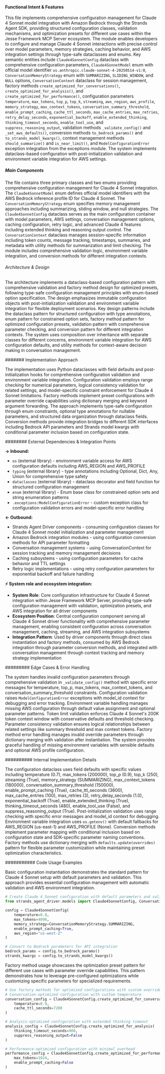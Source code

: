 <!-- CACHE_METADATA_START -->
<!-- Source File: {PROJECT_ROOT}/jesse-framework-mcp/jesse_framework_mcp/llm/strands_agent_driver/models.py -->
<!-- Cached On: 2025-07-05T14:20:41.359602 -->
<!-- Source Modified: 2025-07-04T21:45:08.262635 -->
<!-- Cache Version: 1.0 -->
<!-- CACHE_METADATA_END -->

#### Functional Intent & Features

This file implements comprehensive configuration management for Claude 4 Sonnet model integration with Amazon Bedrock through the Strands Agent SDK, providing structured configuration classes, validation mechanisms, and optimization presets for different use cases within the Jesse Framework MCP Server ecosystem. The module enables developers to configure and manage Claude 4 Sonnet interactions with precise control over model parameters, memory strategies, caching behavior, and AWS integration settings through type-safe dataclasses and enums. Key semantic entities include `Claude4SonnetConfig` dataclass with comprehensive configuration parameters, `Claude4SonnetModel` enum with official model identifier `us.anthropic.claude-sonnet-4-20250514-v1:0`, `ConversationMemoryStrategy` enum with `SUMMARIZING`, `SLIDING_WINDOW`, and `NULL` options, `ConversationContext` dataclass for session management, factory methods `create_optimized_for_conversations()`, `create_optimized_for_analysis()`, and `create_optimized_for_performance()`, configuration parameters `temperature`, `max_tokens`, `top_p`, `top_k`, `streaming`, `aws_region`, `aws_profile`, `memory_strategy`, `max_context_tokens`, `conversation_summary_threshold`, `enable_prompt_caching`, `cache_ttl_seconds`, `max_cache_entries`, `max_retries`, `retry_delay_seconds`, `exponential_backoff`, `enable_extended_thinking`, `thinking_timeout_seconds`, `enable_tool_use`, and `suppress_reasoning_output`, validation methods `_validate_config()` and `_set_aws_defaults()`, conversion methods `to_bedrock_params()` and `to_strands_model_kwargs()`, context management methods `should_summarize()` and `is_near_limit()`, and `ModelConfigurationError` exception integration from the exceptions module. The system implements dataclass-based configuration with post-initialization validation and environment variable integration for AWS settings.

##### Main Components

The file contains three primary classes and two enums providing comprehensive configuration management for Claude 4 Sonnet integration. The `Claude4SonnetModel` enum defines official model identifiers with the AWS Bedrock inference profile ID for Claude 4 Sonnet. The `ConversationMemoryStrategy` enum specifies memory management approaches including summarizing, sliding window, and null strategies. The `Claude4SonnetConfig` dataclass serves as the main configuration container with model parameters, AWS settings, conversation management options, caching configuration, retry logic, and advanced Claude 4 features including extended thinking and reasoning output control. The `ConversationContext` dataclass manages session-specific information including token counts, message tracking, timestamps, summaries, and metadata with utility methods for summarization and limit checking. The module includes comprehensive validation logic, environment variable integration, and conversion methods for different integration contexts.

###### Architecture & Design

The architecture implements a dataclass-based configuration pattern with comprehensive validation and factory method design for optimized presets, following type-safe configuration management principles with enum-based option specification. The design emphasizes immutable configuration objects with post-initialization validation and environment variable integration for flexible deployment scenarios. Key design patterns include the dataclass pattern for structured configuration with type annotations, enum pattern for constrained option sets, factory method pattern for optimized configuration presets, validation pattern with comprehensive parameter checking, and conversion pattern for different integration contexts. The system uses composition over inheritance with separate classes for different concerns, environment variable integration for AWS configuration defaults, and utility methods for context-aware decision making in conversation management.

####### Implementation Approach

The implementation uses Python dataclasses with field defaults and post-initialization hooks for comprehensive configuration validation and environment variable integration. Configuration validation employs range checking for numerical parameters, logical consistency validation for related settings, and model-specific constraint enforcement for Claude 4 Sonnet limitations. Factory methods implement preset configurations with parameter override capabilities using dictionary merging and keyword argument forwarding. The approach implements type-safe configuration through enum constraints, optional type annotations for nullable parameters, and structured data organization through dataclass fields. Conversion methods provide integration bridges to different SDK interfaces including Bedrock API parameters and Strands model kwargs with conditional parameter inclusion based on configuration state.

######## External Dependencies & Integration Points

**→ Inbound:**
- `os` (external library) - environment variable access for AWS configuration defaults including AWS_REGION and AWS_PROFILE
- `typing` (external library) - type annotations including Optional, Dict, Any, Union for comprehensive type safety
- `dataclasses` (external library) - dataclass decorator and field function for structured configuration management
- `enum` (external library) - Enum base class for constrained option sets and string enumeration patterns
- `.exceptions:ModelConfigurationError` - custom exception class for configuration validation errors and model-specific error handling

**← Outbound:**
- Strands Agent Driver components - consuming configuration classes for Claude 4 Sonnet model initialization and parameter management
- Amazon Bedrock integration modules - using configuration conversion methods for API parameter formatting
- Conversation management systems - using ConversationContext for session tracking and memory management decisions
- Caching subsystems - using configuration parameters for cache behavior and TTL settings
- Retry logic implementations - using retry configuration parameters for exponential backoff and failure handling

**⚡ System role and ecosystem integration:**
- **System Role**: Core configuration infrastructure for Claude 4 Sonnet integration within Jesse Framework MCP Server, providing type-safe configuration management with validation, optimization presets, and AWS integration for all driver components
- **Ecosystem Position**: Central configuration component serving all Claude 4 Sonnet driver functionality with comprehensive parameter management, enabling consistent configuration across conversation management, caching, streaming, and AWS integration subsystems
- **Integration Pattern**: Used by driver components through direct class instantiation and factory methods, consumed by AWS Bedrock integration through parameter conversion methods, and integrated with conversation management through context tracking and memory strategy implementation

######### Edge Cases & Error Handling

The system handles invalid configuration parameters through comprehensive validation in `_validate_config()` method with specific error messages for temperature, top_p, max_tokens, max_context_tokens, and conversation_summary_threshold constraints. Configuration validation raises `ModelConfigurationError` exceptions with model_id context for debugging and error tracking. Environment variable handling manages missing AWS configuration through default value assignment and optional parameter patterns. Token limit validation enforces Claude 4 Sonnet's 200K token context window with conservative defaults and threshold checking. Parameter consistency validation ensures logical relationships between related settings like summary threshold and max context tokens. Factory method error handling manages invalid override parameters through dictionary merging with validation after instantiation. The system provides graceful handling of missing environment variables with sensible defaults and optional AWS profile configuration.

########## Internal Implementation Details

The configuration dataclass uses field defaults with specific values including temperature (0.7), max_tokens (200000), top_p (0.9), top_k (250), streaming (True), memory_strategy (SUMMARIZING), max_context_tokens (180000), conversation_summary_threshold (150000), enable_prompt_caching (True), cache_ttl_seconds (3600), max_cache_entries (100), max_retries (3), retry_delay_seconds (1.0), exponential_backoff (True), enable_extended_thinking (True), thinking_timeout_seconds (480), enable_tool_use (False), and suppress_reasoning_output (True). Post-initialization validation uses range checking with specific error messages and model_id context for debugging. Environment variable integration uses `os.getenv()` with default fallbacks for AWS_REGION (us-east-1) and AWS_PROFILE (None). Conversion methods implement parameter mapping with conditional inclusion based on configuration state and SDK-specific parameter naming conventions. Factory methods use dictionary merging with `defaults.update(overrides)` pattern for flexible parameter customization while maintaining preset optimization characteristics.

########### Code Usage Examples

Basic configuration instantiation demonstrates the standard pattern for Claude 4 Sonnet setup with default parameters and validation. This approach provides essential configuration management with automatic validation and AWS environment integration.

```python
# Create Claude 4 Sonnet configuration with default parameters and validation
from strands_agent_driver.models import Claude4SonnetConfig, ConversationMemoryStrategy

config = Claude4SonnetConfig(
    temperature=0.8,
    max_tokens=4096,
    memory_strategy=ConversationMemoryStrategy.SUMMARIZING,
    enable_prompt_caching=True,
    aws_region="us-west-2"
)

# Convert to Bedrock parameters for API integration
bedrock_params = config.to_bedrock_params()
strands_kwargs = config.to_strands_model_kwargs()
```

Factory method usage showcases the optimization preset pattern for different use cases with parameter override capabilities. This pattern demonstrates how to leverage pre-configured optimizations while customizing specific parameters for specialized requirements.

```python
# Use factory methods for optimized configurations with custom overrides
# Conversation-optimized configuration with custom temperature
conversation_config = Claude4SonnetConfig.create_optimized_for_conversations(
    temperature=0.9,
    cache_ttl_seconds=7200
)

# Analysis-optimized configuration with extended thinking timeout
analysis_config = Claude4SonnetConfig.create_optimized_for_analysis(
    thinking_timeout_seconds=900,
    suppress_reasoning_output=False
)

# Performance-optimized configuration with minimal overhead
performance_config = Claude4SonnetConfig.create_optimized_for_performance(
    max_tokens=1024,
    enable_prompt_caching=False
)
```